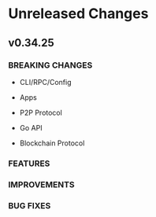 # Unreleased Changes

## v0.34.25

### BREAKING CHANGES

- CLI/RPC/Config

- Apps

- P2P Protocol

- Go API

- Blockchain Protocol

### FEATURES

### IMPROVEMENTS

### BUG FIXES

